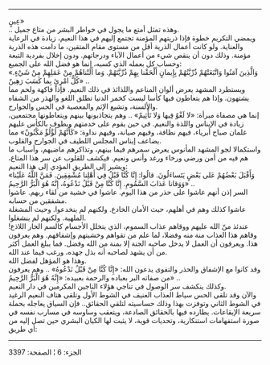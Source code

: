 ------------------------------------------------------------------------

عِينٍ»  
.. وهذه تمثل أمتع ما يجول في خواطر البشر من متاع جميل.  
ويمضي التكريم خطوة فإذا ذريتهم المؤمنة تجتمع إليهم في هذا النعيم، زيادة
في الرعاية والعناية. ولو كانت أعمال الذرية أقل من مستوى مقام المتقين، ما
دامت هذه الذرية مؤمنة. وذلك دون أن ينقص شيء من أعمال الآباء ودرجاتهم.
ودون إخلال بفردية التبعة وحساب كل بعمله الذي كسبه، إنما هو فضل الله على
الجميع:  
«وَالَّذِينَ آمَنُوا وَاتَّبَعَتْهُمْ ذُرِّيَّتُهُمْ بِإِيمانٍ أَلْحَقْنا بِهِمْ ذُرِّيَّتَهُمْ. وَما أَلَتْناهُمْ مِنْ
عَمَلِهِمْ مِنْ شَيْءٍ. كُلُّ امْرِئٍ بِما كَسَبَ رَهِينٌ» ..  
ويستطرد المشهد يعرض ألوان المناعم واللذائذ في ذلك النعيم. فإذا فاكهة
ولحم مما يشتهون. وإذا هم يتعاطون فيها كأسا ليست كخمر الدنيا تطلق اللغو
والهذر من الشفاه والألسنة، وتشيع الإثم والمعصية في الحس والجوارح.  
إنما هي مصفاة مبرأة: «لا لَغْوٌ فِيها وَلا تَأْثِيمٌ» .. وهم يتجاذبونها بينهم
ويتعاطونها مجتمعين، زيادة في الإيناس واللذة والنعيم. في حين يقوم على
خدمتهم ويطوف بالكأس عليهم غلمان صباح أبرياء، فيهم نظافة، وفيهم صيانة،
وفيهم نداوة: «كَأَنَّهُمْ لُؤْلُؤٌ مَكْنُونٌ» مما يضاعف إيناس المجلس اللطيف في الجوارح
والقلوب.  
واستكمالا لجو المشهد المأنوس يعرض سمرهم فيما بينهم، وتذاكرهم ماضيهم،
وأسباب ما هم فيه من أمن ورضى ورخاء ورغد وأنس ونعيم. فيكشف للقلوب عن سر
هذا المتاع، ويشير إلى الطريق المؤدي إلى هذا النعيم:  
«وَأَقْبَلَ بَعْضُهُمْ عَلى بَعْضٍ يَتَساءَلُونَ. قالُوا: إِنَّا كُنَّا قَبْلُ فِي أَهْلِنا مُشْفِقِينَ. فَمَنَّ
اللَّهُ عَلَيْنا وَوَقانا عَذابَ السَّمُومِ. إِنَّا كُنَّا مِنْ قَبْلُ نَدْعُوهُ، إِنَّهُ هُوَ الْبَرُّ الرَّحِيمُ»
..  
السر إذن أنهم عاشوا على حذر من هذا اليوم. عاشوا في خشية من لقاء ربهم.
عاشوا مشفقين من حسابه.  
عاشوا كذلك وهم في أهلهم، حيث الأمان الخادع. ولكنهم لم ينخدعوا. وحيث
المشغلة الملهية. ولكنهم لم ينشغلوا.  
عندئذ منّ الله عليهم ووقاهم عذاب السموم، الذي يتخلل الأجسام كالسم الحار
اللاذع! وقاهم هذا العذاب منة منه وفضلا، لما علم من تقواهم وخشيتهم
وإشفاقهم. وهم يعرفون هذا. ويعرفون أن العمل لا يدخل صاحبه الجنة إلا بمنة
من الله وفضل. فما يبلغ العمل أكثر من أن يشهد لصاحبه أنه بذل جهده، ورغب
فيما عند الله.  
وهذا هو المؤهل لفضل الله.  
وقد كانوا مع الإشفاق والحذر والتقوى يدعون الله: «إِنَّا كُنَّا مِنْ قَبْلُ نَدْعُوهُ»
.. وهم يعرفون من صفاته البر بعباده والرحمة بعبيده: «إِنَّهُ هُوَ الْبَرُّ الرَّحِيمُ»
..  
وكذلك ينكشف سر الوصول في تناجي هؤلاء الناجين المكرمين في دار النعيم.  
والآن وقد تلقى الحس سياط العذاب العنيف في الشوط الأول وتلقى هتاف النعيم
الرغيد في الشوط الثاني وتوفزت بهذا وذلك حساسيته لتلقي الحقائق.. فإن
السياق يعاجله بحملة سريعة الإيقاعات. يطارده فيها بالحقائق الصادعة،
ويتعقب وساوسه في مسارب نفسه في صورة استفهامات استنكارية، وتحديات قوية،
لا يثبت لها الكيان البشري حين تصل إليه من أي طريق:

------------------------------------------------------------------------

الجزء: 6 ¦ الصفحة: 3397

